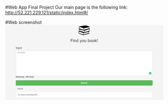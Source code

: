 #Web App Final Project
Our main page is the following link: http://52.221.229.121/static/index.html#/

#Web screenshot
![alt text](ImageSource/mainpage.png "Webpage")
